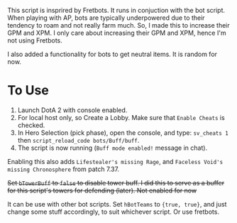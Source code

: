 This script is insprired by Fretbots. It runs in conjuction with the bot script. When playing with AP, bots are typically underpowered due to their tendency to roam and not really farm much.
So, I made this to increase their GPM and XPM. I only care about increasing their GPM and XPM, hence I'm not using Fretbots.

I also added a functionality for bots to get neutral items. It is random for now.

# To Use
1. Launch DotA 2 with console enabled.
2. For local host only, so Create a Lobby. Make sure that `Enable Cheats` is checked. 
3. In Hero Selection (pick phase), open the console, and type: `sv_cheats 1` then `script_reload_code bots/Buff/buff`.
4. The script is now running (`Buff mode enabled!` message in chat).

Enabling this also adds `Lifestealer's missing Rage`, and `Faceless Void's missing Chronosphere` from patch 7.37.

~~Set `bTowerBuff` to `false` to disable tower buff. I did this to serve as a buffer for this script's towers for defending (later). Not enabled for now~~

It can be use with other bot scripts. Set `hBotTeams` to `{true, true}`, and just change some stuff accordingly, to suit whichever script. Or use fretbots.